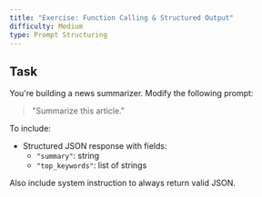 ```yaml
---
title: "Exercise: Function Calling & Structured Output"
difficulty: Medium
type: Prompt Structuring
---
```


## Task

You're building a news summarizer. Modify the following prompt:

> "Summarize this article."

To include:

- Structured JSON response with fields:
  - `"summary"`: string
  - `"top_keywords"`: list of strings

Also include system instruction to always return valid JSON.
